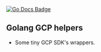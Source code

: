 [![Go Docs Badge]][Go Docs]

## Golang GCP helpers

- Some tiny GCP SDK's wrappers.

[Go Docs Badge]: https://pkg.go.dev/badge/github.com/haoxins/gcp/v3
[Go Docs]: https://pkg.go.dev/github.com/haoxins/gcp/v3
